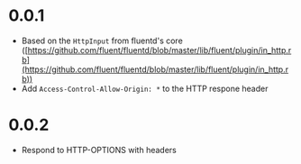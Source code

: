 # 0.0.1

- Based on the `HttpInput` from fluentd's core ([https://github.com/fluent/fluentd/blob/master/lib/fluent/plugin/in_http.rb](https://github.com/fluent/fluentd/blob/master/lib/fluent/plugin/in_http.rb))
- Add `Access-Control-Allow-Origin: *` to the HTTP respone header

# 0.0.2

- Respond to HTTP-OPTIONS with headers